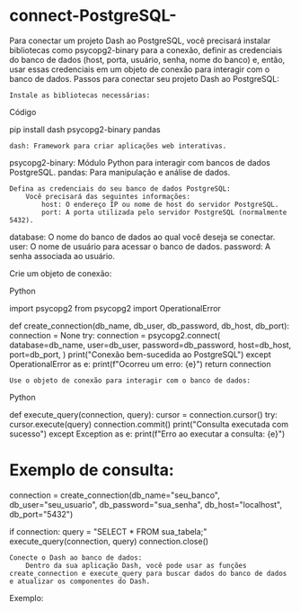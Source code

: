 # connect-PostgreSQL-
Para conectar um projeto Dash ao PostgreSQL, você precisará instalar bibliotecas como psycopg2-binary para a conexão, definir as credenciais do banco de dados (host, porta, usuário, senha, nome do banco) e, então, usar essas credenciais em um objeto de conexão para interagir com o banco de dados. 
Passos para conectar seu projeto Dash ao PostgreSQL: 

    Instale as bibliotecas necessárias:

Código

   pip install dash psycopg2-binary pandas

    dash: Framework para criar aplicações web interativas. 

psycopg2-binary: Módulo Python para interagir com bancos de dados PostgreSQL. 
pandas: Para manipulação e análise de dados. 

    Defina as credenciais do seu banco de dados PostgreSQL:
        Você precisará das seguintes informações:
            host: O endereço IP ou nome de host do servidor PostgreSQL.
            port: A porta utilizada pelo servidor PostgreSQL (normalmente 5432). 

database: O nome do banco de dados ao qual você deseja se conectar. 
user: O nome de usuário para acessar o banco de dados.
password: A senha associada ao usuário. 

Crie um objeto de conexão:

Python

   import psycopg2
   from psycopg2 import OperationalError

   def create_connection(db_name, db_user, db_password, db_host, db_port):
       connection = None
       try:
           connection = psycopg2.connect(
               database=db_name,
               user=db_user,
               password=db_password,
               host=db_host,
               port=db_port,
           )
           print("Conexão bem-sucedida ao PostgreSQL")
       except OperationalError as e:
           print(f"Ocorreu um erro: {e}")
       return connection

    Use o objeto de conexão para interagir com o banco de dados:

Python

   def execute_query(connection, query):
       cursor = connection.cursor()
       try:
           cursor.execute(query)
           connection.commit()
           print("Consulta executada com sucesso")
       except Exception as e:
           print(f"Erro ao executar a consulta: {e}")

   # Exemplo de consulta:
   connection = create_connection(db_name="seu_banco", db_user="seu_usuario", db_password="sua_senha", db_host="localhost", db_port="5432")

   if connection:
       query = "SELECT * FROM sua_tabela;"
       execute_query(connection, query)
       connection.close()

    Conecte o Dash ao banco de dados:
        Dentro da sua aplicação Dash, você pode usar as funções create_connection e execute_query para buscar dados do banco de dados e atualizar os componentes do Dash. 

Exemplo:
